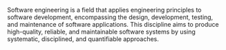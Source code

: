 Software engineering is a field that applies engineering principles to software development, encompassing the design, development, testing, and maintenance of software applications. This discipline aims to produce high-quality, reliable, and maintainable software systems by using systematic, disciplined, and quantifiable approaches.